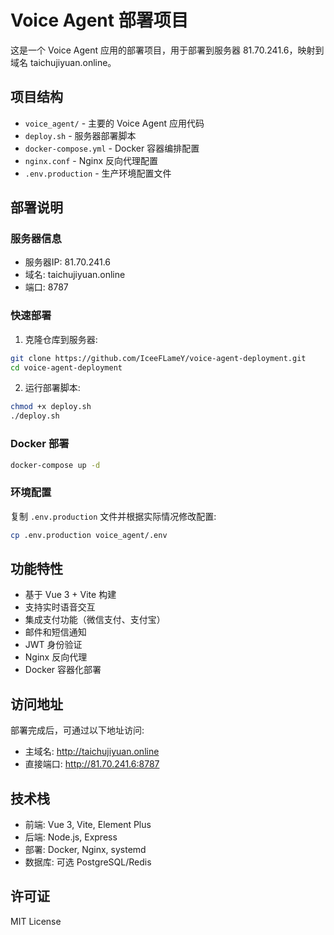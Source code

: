 # Voice Agent 部署项目

这是一个 Voice Agent 应用的部署项目，用于部署到服务器 81.70.241.6，映射到域名 taichujiyuan.online。

## 项目结构

- `voice_agent/` - 主要的 Voice Agent 应用代码
- `deploy.sh` - 服务器部署脚本
- `docker-compose.yml` - Docker 容器编排配置
- `nginx.conf` - Nginx 反向代理配置
- `.env.production` - 生产环境配置文件

## 部署说明

### 服务器信息
- 服务器IP: 81.70.241.6
- 域名: taichujiyuan.online
- 端口: 8787

### 快速部署

1. 克隆仓库到服务器:
```bash
git clone https://github.com/IceeFLameY/voice-agent-deployment.git
cd voice-agent-deployment
```

2. 运行部署脚本:
```bash
chmod +x deploy.sh
./deploy.sh
```

### Docker 部署

```bash
docker-compose up -d
```

### 环境配置

复制 `.env.production` 文件并根据实际情况修改配置:
```bash
cp .env.production voice_agent/.env
```

## 功能特性

- 基于 Vue 3 + Vite 构建
- 支持实时语音交互
- 集成支付功能（微信支付、支付宝）
- 邮件和短信通知
- JWT 身份验证
- Nginx 反向代理
- Docker 容器化部署

## 访问地址

部署完成后，可通过以下地址访问:
- 主域名: http://taichujiyuan.online
- 直接端口: http://81.70.241.6:8787

## 技术栈

- 前端: Vue 3, Vite, Element Plus
- 后端: Node.js, Express
- 部署: Docker, Nginx, systemd
- 数据库: 可选 PostgreSQL/Redis

## 许可证

MIT License
